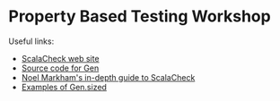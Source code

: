 # Property Based Testing Workshop

Useful links:

- [ScalaCheck web site](https://www.scalacheck.org)
- [Source code for Gen](https://github.com/typelevel/scalacheck/blob/master/src/main/scala/org/scalacheck/Gen.scala)
- [Noel Markham's in-depth guide to ScalaCheck](https://noelmarkham.github.io/practical-scalacheck/index.html)
- [Examples of Gen.sized](https://stackoverflow.com/questions/42834516/understanding-scalachecks-generation-size)
